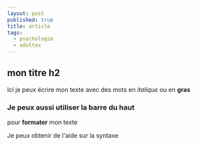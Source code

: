 ```yaml
---
layout: post
published: true
title: article
tags: 
  - psychologie
  - adultes
---
```


## mon titre h2

Ici je peux écrire mon texte avec des mots en *italique* ou en **gras**

### Je peux aussi utiliser la barre du haut

pour **formater** mon texte

Je peux obtenir de l'aide sur la syntaxe 

